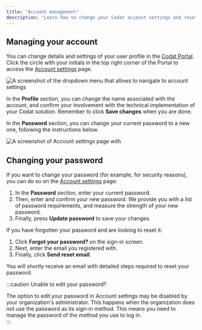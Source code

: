 ```yaml
---
title: "Account management"
description: "Learn how to change your Codat account settings and reset your password"
---
```


## Managing your account

You can change details and settings of your user profile in the [Codat Portal](https://app.codat.io/). Click the circle with your initials in the top right corner of the Portal to access the [Account settings](https://app.codat.io/settings/account) page. 

![A screenshot of the dropdown menu that allows to navigate to account settings](/img/other-guides/0012-acct-mgt-access.png)

In the **Profile** section, you can change the name associated with the account, and confirm your involvement with the technical implementation of your Codat solution. Remember to click **Save changes** when you are done. 

In the **Password** section, you can change your current password to a new one, following the instructions below. 

![A screenshot of Account settings page with ](/img/other-guides/0013-acct-mgmt-page.png)

## Changing your password

If you want to change your password (for example, for security reasons), you can do so on the [Account settings](https://app.codat.io/settings/account) page:

1. In the **Password** section, enter your current password.
2. Then, enter and confirm your new password. We provide you with a list of password requirements, and measure the strength of your new password.
3. Finally, press **Update password** to save your changes. 

If you have forgotten your password and are looking to reset it:

1. Click **Forgot your password?** on the sign-in screen.
2. Next, enter the email you registered with.
3. Finally, click **Send reset email**.

You will shortly receive an email with detailed steps required to reset your password.

:::caution Unable to edit your password?

The option to edit your password in Account settings may be disabled by your organization's administrator. This happens when the organization does not use the password as its sign-in method. This means you need to manage the password of the method you use to log in.  
:::
